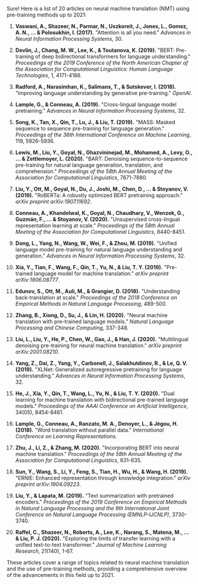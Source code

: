 Sure! Here is a list of 20 articles on neural machine translation (NMT) using pre-training methods up to 2021:

1. **Vaswani, A., Shazeer, N., Parmar, N., Uszkoreit, J., Jones, L., Gomez, A. N., ... & Polosukhin, I. (2017).** "Attention is all you need." *Advances in Neural Information Processing Systems*, 30.

2. **Devlin, J., Chang, M. W., Lee, K., & Toutanova, K. (2019).** "BERT: Pre-training of deep bidirectional transformers for language understanding." *Proceedings of the 2019 Conference of the North American Chapter of the Association for Computational Linguistics: Human Language Technologies*, 1, 4171-4186.

3. **Radford, A., Narasimhan, K., Salimans, T., & Sutskever, I. (2018).** "Improving language understanding by generative pre-training." *OpenAI*.

4. **Lample, G., & Conneau, A. (2019).** "Cross-lingual language model pretraining." *Advances in Neural Information Processing Systems*, 32.

5. **Song, K., Tan, X., Qin, T., Lu, J., & Liu, T. (2019).** "MASS: Masked sequence to sequence pre-training for language generation." *Proceedings of the 36th International Conference on Machine Learning*, 119, 5926-5936.

6. **Lewis, M., Liu, Y., Goyal, N., Ghazvininejad, M., Mohamed, A., Levy, O., ... & Zettlemoyer, L. (2020).** "BART: Denoising sequence-to-sequence pre-training for natural language generation, translation, and comprehension." *Proceedings of the 58th Annual Meeting of the Association for Computational Linguistics*, 7871-7880.

7. **Liu, Y., Ott, M., Goyal, N., Du, J., Joshi, M., Chen, D., ... & Stoyanov, V. (2019).** "RoBERTa: A robustly optimized BERT pretraining approach." *arXiv preprint arXiv:1907.11692*.

8. **Conneau, A., Khandelwal, K., Goyal, N., Chaudhary, V., Wenzek, G., Guzmán, F., ... & Stoyanov, V. (2020).** "Unsupervised cross-lingual representation learning at scale." *Proceedings of the 58th Annual Meeting of the Association for Computational Linguistics*, 8440-8451.

9. **Dong, L., Yang, N., Wang, W., Wei, F., & Zhou, M. (2019).** "Unified language model pre-training for natural language understanding and generation." *Advances in Neural Information Processing Systems*, 32.

10. **Xia, Y., Tian, F., Wang, F., Qin, T., Yu, N., & Liu, T. Y. (2019).** "Pre-trained language model for machine translation." *arXiv preprint arXiv:1906.08777*.

11. **Edunov, S., Ott, M., Auli, M., & Grangier, D. (2018).** "Understanding back-translation at scale." *Proceedings of the 2018 Conference on Empirical Methods in Natural Language Processing*, 489-500.

12. **Zhang, B., Xiong, D., Su, J., & Lin, H. (2020).** "Neural machine translation with pre-trained language models." *Natural Language Processing and Chinese Computing*, 337-348.

13. **Liu, L., Liu, Y., He, P., Chen, W., Gao, J., & Han, J. (2020).** "Multilingual denoising pre-training for neural machine translation." *arXiv preprint arXiv:2001.08210*.

14. **Yang, Z., Dai, Z., Yang, Y., Carbonell, J., Salakhutdinov, R., & Le, Q. V. (2019).** "XLNet: Generalized autoregressive pretraining for language understanding." *Advances in Neural Information Processing Systems*, 32.

15. **He, J., Xia, Y., Qin, T., Wang, L., Yu, N., & Liu, T. Y. (2020).** "Dual learning for machine translation with bidirectional pre-trained language models." *Proceedings of the AAAI Conference on Artificial Intelligence*, 34(05), 8454-8461.

16. **Lample, G., Conneau, A., Ranzato, M. A., Denoyer, L., & Jégou, H. (2018).** "Word translation without parallel data." *International Conference on Learning Representations*.

17. **Zhu, J., Li, Z., & Zhang, M. (2020).** "Incorporating BERT into neural machine translation." *Proceedings of the 58th Annual Meeting of the Association for Computational Linguistics*, 631-635.

18. **Sun, Y., Wang, S., Li, Y., Feng, S., Tian, H., Wu, H., & Wang, H. (2019).** "ERNIE: Enhanced representation through knowledge integration." *arXiv preprint arXiv:1904.09223*.

19. **Liu, Y., & Lapata, M. (2019).** "Text summarization with pretrained encoders." *Proceedings of the 2019 Conference on Empirical Methods in Natural Language Processing and the 9th International Joint Conference on Natural Language Processing (EMNLP-IJCNLP)*, 3730-3740.

20. **Raffel, C., Shazeer, N., Roberts, A., Lee, K., Narang, S., Matena, M., ... & Liu, P. J. (2020).** "Exploring the limits of transfer learning with a unified text-to-text transformer." *Journal of Machine Learning Research*, 21(140), 1-67.

These articles cover a range of topics related to neural machine translation and the use of pre-training methods, providing a comprehensive overview of the advancements in this field up to 2021.